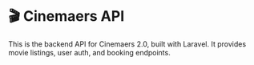 # 🎬 Cinemaers API

This is the backend API for Cinemaers 2.0, built with Laravel. It provides movie listings, user auth, and booking endpoints.
